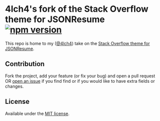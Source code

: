 # 4lch4's fork of the Stack Overflow theme for JSONResume [![npm version][0]][0]

This repo is home to my ([@4lch4][1]) take on the [Stack Overflow theme for JSONResume][2].

## Contribution

Fork the project, add your feature (or fix your bug) and open a pull request OR [open an issue][3] if you find find or if you would like to have extra fields or changes.

## License

Available under the [MIT license](./LICENSE).

[0]: https://img.shields.io/npm/v/%404lch4%2Fjsonresume-theme-stackoverflow?style=flat-square
[1]: https://4lch4.com
[2]: https://github.com/phoinixi/jsonresume-theme-stackoverflow
[3]: https://github.com/4lch4/jsonresume-theme-stackoverflow/issues/new


